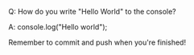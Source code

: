 Q: How do you write "Hello World" to the console?

A: console.log("Hello world");


Remember to commit and push when you're finished!
